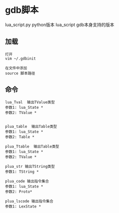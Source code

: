 # gdb脚本

lua_script.py   python版本
lua_script      gdb本身支持的版本

## 加载
```shell
打开
vim ~/.gdbinit

在文件中添加
source 脚本路径
```

## 命令

```
lua_Tval  输出TValue类型
参数1: lua_State *
参数2: TValue *


plua_table  输出Table类型
参数1: lua_State *
参数2: Table *

plua_Ttable  输出Table类型
参数1: lua_State *
参数2: TValue *

plua_str 输出TString类型
参数1: TString *

plua_code 输出指令集合
参数1: lua_State *
参数2: Proto* 

plua_lscode 输出指令集合
参数1: LexState *
```
